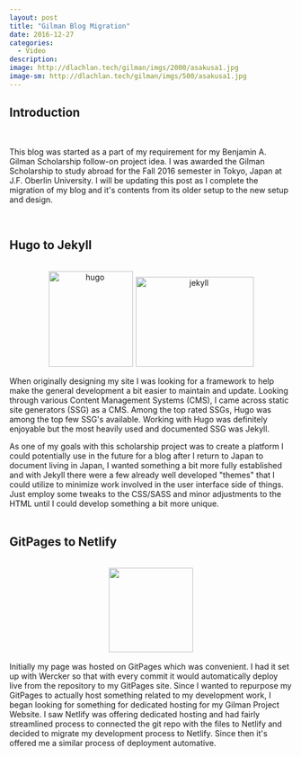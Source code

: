 ```yaml
---
layout: post
title: "Gilman Blog Migration"
date: 2016-12-27
categories:
  - Video
description: 
image: http://dlachlan.tech/gilman/imgs/2000/asakusa1.jpg
image-sm: http://dlachlan.tech/gilman/imgs/500/asakusa1.jpg
---
```

## Introduction 
<br>
<p>This blog was started as a part of my requirement for my Benjamin A. Gilman Scholarship follow-on project idea. I was awarded the Gilman Scholarship to study abroad for the Fall 2016 semester in Tokyo, Japan at J.F. Oberlin University. I will be updating this post as I complete the migration of my blog and it's contents from its older setup to the new setup and design.</p>
<br>

## Hugo to Jekyll
<center>
<br>
<img src="http://dlachlan.tech/gilman/imgs/misc/hugo.png" alt=" hugo " style="width: 150px; height: 170px; display: inline-block; padding-right: 5px; "/><img src="http://dlachlan.tech/gilman/imgs/misc/jekyll logo.png" alt=" jekyll " style="width:210px; height:160px; display: inline-block; "/>

</center>
<br>
When originally designing my site I was looking for a framework to help make the general development a bit easier to maintain and update. Looking through various Content Management Systems (CMS), I came across static site generators (SSG) as a CMS. Among the top rated SSGs, Hugo was among the top few SSG's available. Working with Hugo was definitely enjoyable but the most heavily used and documented SSG was Jekyll. 

As one of my goals with this scholarship project was to create a platform I could potentially use in the future for a blog after I return to Japan to document living in Japan, I wanted something a bit more fully established and with Jekyll there were a few already well developed "themes" that I could utilize to minimize work involved in the user interface side of things. Just employ some tweaks to the CSS/SASS and minor adjustments to the HTML until I could develop something a bit more unique. 
<br><br>

## GitPages to Netlify
<br>
<center><img src="http://dlachlan.tech/gilman/imgs/misc/netlify_logo.png" style="width: 150px; height:150px;"/></center>
<br>
Initially my page was hosted on GitPages which was convenient. I had it set up with Wercker so that with every commit it would automatically deploy live from the repository to my GitPages site. Since I wanted to repurpose my GitPages to actually host something related to my development work, I began looking for something for dedicated hosting for my Gilman Project Website. I saw Netlify was offering dedicated hosting and had fairly streamlined process to connected the git repo with the files to Netlify and decided to migrate my development process to Netlify. Since then it's offered me a similar process of deployment automative.


